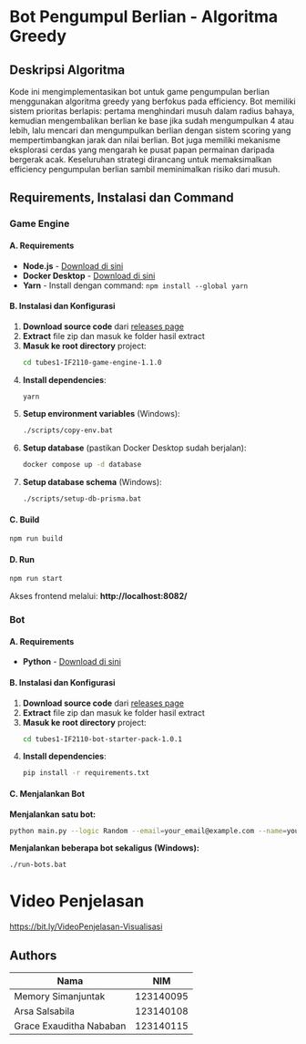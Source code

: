 # Bot Pengumpul Berlian - Algoritma Greedy

## Deskripsi Algoritma

Kode ini mengimplementasikan bot untuk game pengumpulan berlian menggunakan algoritma greedy yang berfokus pada efficiency. Bot memiliki sistem prioritas berlapis: pertama menghindari musuh dalam radius bahaya, kemudian mengembalikan berlian ke base jika sudah mengumpulkan 4 atau lebih, lalu mencari dan mengumpulkan berlian dengan sistem scoring yang mempertimbangkan jarak dan nilai berlian. Bot juga memiliki mekanisme eksplorasi cerdas yang mengarah ke pusat papan permainan daripada bergerak acak. Keseluruhan strategi dirancang untuk memaksimalkan efficiency pengumpulan berlian sambil meminimalkan risiko dari musuh.

## Requirements, Instalasi dan Command

### Game Engine

#### A. Requirements
- **Node.js** - [Download di sini](https://nodejs.org/)
- **Docker Desktop** - [Download di sini](https://www.docker.com/products/docker-desktop/)
- **Yarn** - Install dengan command: `npm install --global yarn`

#### B. Instalasi dan Konfigurasi
1. **Download source code** dari [releases page](https://github.com/haziqam/tubes1-IF2211-game-engine/releases/tag/v1.1.0)
2. **Extract** file zip dan masuk ke folder hasil extract
3. **Masuk ke root directory** project:
   ```bash
   cd tubes1-IF2110-game-engine-1.1.0
   ```
4. **Install dependencies**:
   ```bash
   yarn
   ```
5. **Setup environment variables** (Windows):
   ```bash
   ./scripts/copy-env.bat
   ```
6. **Setup database** (pastikan Docker Desktop sudah berjalan):
   ```bash
   docker compose up -d database
   ```
7. **Setup database schema** (Windows):
   ```bash
   ./scripts/setup-db-prisma.bat
   ```

#### C. Build
```bash
npm run build
```

#### D. Run
```bash
npm run start
```

Akses frontend melalui: **http://localhost:8082/**

### Bot

#### A. Requirements
- **Python** - [Download di sini](https://www.python.org/downloads/)

#### B. Instalasi dan Konfigurasi
1. **Download source code** dari [releases page](https://github.com/haziqam/tubes1-IF2211-bot-starter-pack/releases/tag/v1.0.1)
2. **Extract** file zip dan masuk ke folder hasil extract
3. **Masuk ke root directory** project:
   ```bash
   cd tubes1-IF2110-bot-starter-pack-1.0.1
   ```
4. **Install dependencies**:
   ```bash
   pip install -r requirements.txt
   ```

#### C. Menjalankan Bot

**Menjalankan satu bot:**
```bash
python main.py --logic Random --email=your_email@example.com --name=your_name --password=your_password --team et
```

**Menjalankan beberapa bot sekaligus (Windows):**
```bash
./run-bots.bat
```

# Video Penjelasan
https://bit.ly/VideoPenjelasan-Visualisasi

## Authors

| Nama                        | NIM       |
|-----------------------------|-----------|
| Memory Simanjuntak          | 123140095 |
| Arsa Salsabila             | 123140108 |
| Grace Exauditha Nababan     | 123140115 |
